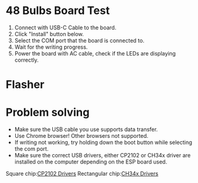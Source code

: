 # 48 Bulbs Board Test

1. Connect with USB-C Cable to the board.
2. Click "Install" button below.
3. Select the COM port that the board is connected to.
4. Wait for the writing progress.
5. Power the board with AC cable, check if the LEDs are displaying correctly.

<html>
<body>
    <h1>Flasher</h1>
    <script type="module" src="https://unpkg.com/esp-web-tools@3.4.2/dist/web/install-button.js?module"></script>
    <esp-web-install-button manifest="test/manifest.json"></esp-web-install-button>
</body>
</html>

# Problem solving

- Make sure the USB cable you use supports data transfer.
- Use Chrome browser! Other browsers not supported.
- If writing not working, try holding down the boot button while selecting the com port.
- Make sure the correct USB drivers, either CP2102 or CH34x driver are installed on the computer depending on the ESP board used.

Square chip:[CP2102 Drivers](https://www.silabs.com/developers/usb-to-uart-bridge-vcp-drivers)
Rectangular chip:[CH34x Drivers](https://github.com/nodemcu/nodemcu-devkit/tree/master/Drivers)